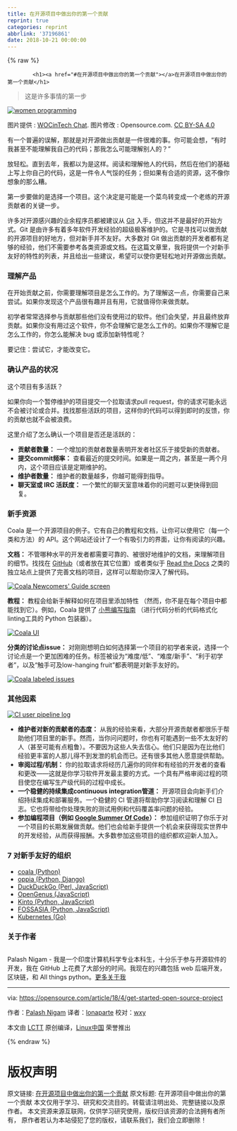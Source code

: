 ```yaml
---
title: 在开源项目中做出你的第一个贡献
reprint: true
categories: reprint
abbrlink: '37196861'
date: 2018-10-21 00:00:00
---
```


{% raw %}

            <h1><a href="#在开源项目中做出你的第一个贡献"></a>在开源项目中做出你的第一个贡献</h1>
<blockquote>
<p>这是许多事情的第一步</p>
</blockquote>
<p><a href="https://camo.githubusercontent.com/c57b78fd35d007ea39e2264da81b183076b25150/68747470733a2f2f6f70656e736f757263652e636f6d2f73697465732f64656661756c742f66696c65732f7374796c65732f696d6167652d66756c6c2d73697a652f7075626c69632f6c6561642d696d616765732f636f6c6c61622d7465616d2d706169722d70726f6772616d6d696e672d636f64652d6b6579626f617264322e706e673f69746f6b3d576e4b66736c2d47"><img src="https://p0.ssl.qhimg.com/t017df0d40e33c00f78.png" alt="women programming" title="women programming"></a></p>
<p>图片提供 : <a href="https://www.flickr.com/photos/wocintechchat/25171528213/">WOCinTech Chat</a>. 图片修改 : Opensource.com. <a href="https://creativecommons.org/licenses/by/4.0/">CC BY-SA 4.0</a></p>
<p>有一个普遍的误解，那就是对开源做出贡献是一件很难的事。你可能会想，“有时我甚至不能理解我自己的代码；那我怎么可能理解别人的？”</p>
<p>放轻松。直到去年，我都以为是这样。阅读和理解他人的代码，然后在他们的基础上写上你自己的代码，这是一件令人气馁的任务；但如果有合适的资源，这不像你想象的那么糟。</p>
<p>第一步要做的是选择一个项目。这个决定是可能是一个菜鸟转变成一个老练的开源贡献者的关键一步。</p>
<p>许多对开源感兴趣的业余程序员都被建议从 <a href="https://git-scm.com/">Git</a> 入手，但这并不是最好的开始方式。Git 是由许多有着多年软件开发经验的超级极客维护的。它是寻找可以做贡献的开源项目的好地方，但对新手并不友好。大多数对 Git 做出贡献的开发者都有足够的经验，他们不需要参考各类资源或文档。在这篇文章里，我将提供一个对新手友好的特性的列表，并且给出一些建议，希望可以使你更轻松地对开源做出贡献。</p>
<h3><a href="#理解产品"></a>理解产品</h3>
<p>在开始贡献之前，你需要理解项目是怎么工作的。为了理解这一点，你需要自己来尝试。如果你发现这个产品很有趣并且有用，它就值得你来做贡献。</p>
<p>初学者常常选择参与贡献那些他们没有使用过的软件。他们会失望，并且最终放弃贡献。如果你没有用过这个软件，你不会理解它是怎么工作的。如果你不理解它是怎么工作的，你怎么能解决 bug 或添加新特性呢？</p>
<p>要记住：尝试它，才能改变它。</p>
<h3><a href="#确认产品的状况"></a>确认产品的状况</h3>
<p>这个项目有多活跃？</p>
<p>如果你向一个暂停维护的项目提交一个拉取请求pull request，你的请求可能永远不会被讨论或合并。找找那些活跃的项目，这样你的代码可以得到即时的反馈，你的贡献也就不会被浪费。</p>
<p>这里介绍了怎么确认一个项目是否还是活跃的：</p>
<ul>
<li><strong>贡献者数量：</strong> 一个增加的贡献者数量表明开发者社区乐于接受新的贡献者。</li>
<li><strong>提交commit频率：</strong> 查看最近的提交时间。如果是一周之内，甚至是一两个月内，这个项目应该是定期维护的。</li>
<li><strong>维护者数量：</strong> 维护者的数量越多，你越可能得到指导。</li>
<li><strong>聊天室或 IRC 活跃度：</strong> 一个繁忙的聊天室意味着你的问题可以更快得到回复。</li>
</ul>
<h3><a href="#新手资源"></a>新手资源</h3>
<p>Coala 是一个开源项目的例子。它有自己的教程和文档，让你可以使用它（每一个类和方法）的 API。这个网站还设计了一个有吸引力的界面，让你有阅读的兴趣。</p>
<p><strong>文档：</strong> 不管哪种水平的开发者都需要可靠的、被很好地维护的文档，来理解项目的细节。找找在 <a href="https://github.com/">GitHub</a>（或者放在其它位置）或者类似于 <a href="https://readthedocs.org/">Read the Docs</a> 之类的独立站点上提供了完善文档的项目，这样可以帮助你深入了解代码。</p>
<p><a href="https://camo.githubusercontent.com/33022bda148c7a4f6728e731194853398a15a5bf/68747470733a2f2f6f70656e736f757263652e636f6d2f73697465732f64656661756c742f66696c65732f7374796c65732f70616e6f706f6c795f696d6167655f6f726967696e616c2f7075626c69632f696d616765732f6c6966652d75706c6f6164732f636f616c612d6e6577636f6d6572735f67756964652e706e673f69746f6b3d47376d665062584e"><img src="https://p0.ssl.qhimg.com/t011c818d844531f084.png" alt="Coala Newcomers' Guide screen" title="Coala Newcomers' Guide screen"></a></p>
<p><strong>教程：</strong> 教程会给新手解释如何在项目里添加特性 （然而，你不是在每个项目中都能找到它）。例如，Coala 提供了 <a href="http://api.coala.io/en/latest/Developers/Writing_Linter_Bears.html">小熊编写指南</a> （进行代码分析的代码格式化linting工具的 Python 包装器）。</p>
<p><a href="https://camo.githubusercontent.com/87207671f48645f02ea0a1f2bdca9b99b92c25d7/68747470733a2f2f6f70656e736f757263652e636f6d2f73697465732f64656661756c742f66696c65732f7374796c65732f70616e6f706f6c795f696d6167655f6f726967696e616c2f7075626c69632f696d616765732f6c6966652d75706c6f6164732f636f616c615f75692e706e673f69746f6b3d4c52303236323957"><img src="https://p0.ssl.qhimg.com/t01061a42c1d0445515.png" alt="Coala UI" title="Coala User Interface screenshot"></a></p>
<p><strong>分类的讨论点issue：</strong> 对刚刚想明白如何选择第一个项目的初学者来说，选择一个讨论点是一个更加困难的任务。标签被设为“难度/低”、“难度/新手”、“利于初学者”，以及“触手可及low-hanging fruit”都表明是对新手友好的。</p>
<p><a href="https://camo.githubusercontent.com/e6dc4dbefb7bf30339f1e9dfd59e754ab19f8a3d/68747470733a2f2f6f70656e736f757263652e636f6d2f73697465732f64656661756c742f66696c65732f7374796c65732f70616e6f706f6c795f696d6167655f6f726967696e616c2f7075626c69632f696d616765732f6c6966652d75706c6f6164732f636f616c615f6c6162656c65645f6973737565732e706e673f69746f6b3d373471536a475f54"><img src="https://p0.ssl.qhimg.com/t012ebd3220e384af51.png" alt="Coala labeled issues" title="Coala labeled issues"></a></p>
<h3><a href="#其他因素"></a>其他因素</h3>
<p><a href="https://camo.githubusercontent.com/773d74d923d6154ef5f2c02db5be05fc88511fc1/68747470733a2f2f6f70656e736f757263652e636f6d2f73697465732f64656661756c742f66696c65732f7374796c65732f70616e6f706f6c795f696d6167655f6f726967696e616c2f7075626c69632f696d616765732f6c6966652d75706c6f6164732f63695f6c6f67732e706e673f69746f6b3d4a33563867626337"><img src="https://p0.ssl.qhimg.com/t01c2f643818dde745b.png" alt="CI user pipeline log" title="CI user pipeline log"></a></p>
<ul>
<li><strong>维护者对新的贡献者的态度：</strong> 从我的经验来看，大部分开源贡献者都很乐于帮助他们项目里的新手。然而，当你问问题时，你也有可能遇到一些不太友好的人（甚至可能有点粗鲁）。不要因为这些人失去信心。他们只是因为在比他们经验更丰富的人那儿得不到发泄的机会而已。还有很多其他人愿意提供帮助。</li>
<li><strong>审阅过程/机制：</strong> 你的拉取请求将经历几遍你的同伴和有经验的开发者的查看和更改——这就是你学习软件开发最主要的方式。一个具有严格审阅过程的项目使您在编写生产级代码的过程中成长。</li>
<li><strong>一个稳健的持续集成continuous integration管道：</strong> 开源项目会向新手们介绍持续集成和部署服务。一个稳健的 CI 管道将帮助你学习阅读和理解 CI 日志。它也将带给你处理失败的测试用例和代码覆盖率问题的经验。</li>
<li><strong>参加编程项目（例如 <a href="https://en.wikipedia.org/wiki/Google_Summer_of_Code">Google Summer Of Code</a>）：</strong> 参加组织证明了你乐于对一个项目的长期发展做贡献。他们也会给新手提供一个机会来获得现实世界中的开发经验，从而获得报酬。大多数参加这些项目的组织都欢迎新人加入。</li>
</ul>
<h3><a href="#7-对新手友好的组织"></a>7 对新手友好的组织</h3>
<ul>
<li><a href="https://github.com/coala/coala">coala (Python)</a></li>
<li><a href="https://github.com/oppia/oppia">oppia (Python, Django)</a></li>
<li><a href="https://github.com/duckduckgo/">DuckDuckGo (Perl, JavaScript)</a></li>
<li><a href="https://github.com/OpenGenus/">OpenGenus (JavaScript)</a></li>
<li><a href="https://github.com/kinto">Kinto (Python, JavaScript)</a></li>
<li><a href="https://github.com/fossasia/">FOSSASIA (Python, JavaScript)</a></li>
<li><a href="https://github.com/kubernetes">Kubernetes (Go)</a></li>
</ul>
<h3><a href="#关于作者"></a>关于作者</h3>
<p><a href="https://opensource.com/users/palash25"><img src="https://p0.ssl.qhimg.com/t0164e8ca56a32b90f2.png" alt=""></a></p>
<p>Palash Nigam - 我是一个印度计算机科学专业本科生，十分乐于参与开源软件的开发，我在 GitHub 上花费了大部分的时间。我现在的兴趣包括 web 后端开发，区块链，和 All things python。<a href="https://opensource.com/users/palash25">更多关于我</a></p>
<hr>
<p>via: <a href="https://opensource.com/article/18/4/get-started-open-source-project">https://opensource.com/article/18/4/get-started-open-source-project</a></p>
<p>作者：<a href="https://opensource.com/users/palash25">Palash Nigam</a> 译者：<a href="https://github.com/lonaparte">lonaparte</a> 校对：<a href="https://github.com/wxy">wxy</a></p>
<p>本文由 <a href="https://github.com/LCTT/TranslateProject">LCTT</a> 原创编译，<a href="https://linux.cn/">Linux中国</a> 荣誉推出</p>

          
{% endraw %}

# 版权声明
原文链接: [在开源项目中做出你的第一个贡献](https://www.zcfy.cc/article/make-your-first-contribution-to-an-open-source-project)
原文标题: 在开源项目中做出你的第一个贡献
本文仅用于学习、研究和交流目的。转载请注明出处、完整链接以及原作者。
本文资源来源互联网，仅供学习研究使用，版权归该资源的合法拥有者所有，
原作者若认为本站侵犯了您的版权，请联系我们，我们会立即删除！
